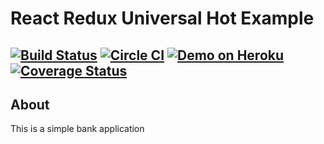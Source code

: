 # React Redux Universal Hot Example

[![Build Status](https://travis-ci.org/Shkurpylo/Bank.svg?branch=master)](https://travis-ci.org/Shkurpylo/Bank)
[![Circle CI](https://circleci.com/gh/Shkurpylo/Bank.svg?style=shield&circle-token=:eaa7facf137031ae4c3a83ae40c49c552ea6672a)](https://circleci.com/gh/Shkurpylo/Bank)
[![Demo on Heroku](https://img.shields.io/badge/demo-heroku-brightgreen.svg?style=flat-square)](https://react-redux.herokuapp.com)
[![Coverage Status](https://coveralls.io/repos/github/Shkurpylo/Bank/badge.svg?branch=master)](https://coveralls.io/github/Shkurpylo/Bank?branch=master)
---

## About

This is a simple bank application

